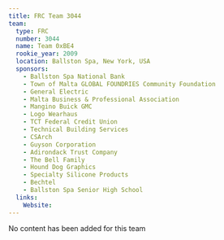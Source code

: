 ```yaml
---
title: FRC Team 3044
team:
  type: FRC
  number: 3044
  name: Team 0xBE4
  rookie_year: 2009
  location: Ballston Spa, New York, USA
  sponsors:
    - Ballston Spa National Bank
    - Town of Malta GLOBAL FOUNDRIES Community Foundation
    - General Electric
    - Malta Business & Professional Association
    - Mangino Buick GMC
    - Logo Wearhaus
    - TCT Federal Credit Union
    - Technical Building Services
    - CSArch
    - Guyson Corporation
    - Adirondack Trust Company
    - The Bell Family
    - Hound Dog Graphics
    - Specialty Silicone Products
    - Bechtel
    - Ballston Spa Senior High School
  links:
    Website: 
---
```

No content has been added for this team